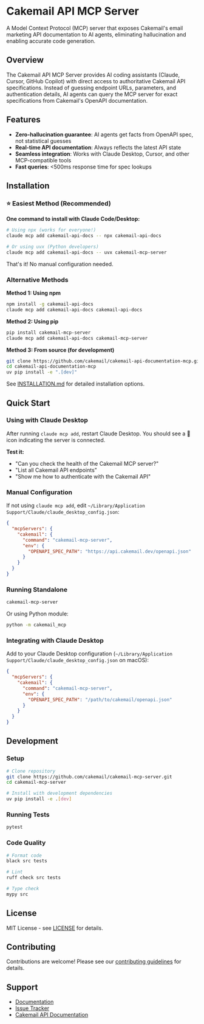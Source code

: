 # Cakemail API MCP Server

A Model Context Protocol (MCP) server that exposes Cakemail's email marketing API documentation to AI agents, eliminating hallucination and enabling accurate code generation.

## Overview

The Cakemail API MCP Server provides AI coding assistants (Claude, Cursor, GitHub Copilot) with direct access to authoritative Cakemail API specifications. Instead of guessing endpoint URLs, parameters, and authentication details, AI agents can query the MCP server for exact specifications from Cakemail's OpenAPI documentation.

## Features

- **Zero-hallucination guarantee**: AI agents get facts from OpenAPI spec, not statistical guesses
- **Real-time API documentation**: Always reflects the latest API state
- **Seamless integration**: Works with Claude Desktop, Cursor, and other MCP-compatible tools
- **Fast queries**: <500ms response time for spec lookups

## Installation

### ⭐ Easiest Method (Recommended)

**One command to install with Claude Code/Desktop:**

```bash
# Using npx (works for everyone!)
claude mcp add cakemail-api-docs -- npx cakemail-api-docs

# Or using uvx (Python developers)
claude mcp add cakemail-api-docs -- uvx cakemail-mcp-server
```

That's it! No manual configuration needed.

### Alternative Methods

**Method 1: Using npm**
```bash
npm install -g cakemail-api-docs
claude mcp add cakemail-api-docs cakemail-api-docs
```

**Method 2: Using pip**
```bash
pip install cakemail-mcp-server
claude mcp add cakemail-api-docs cakemail-mcp-server
```

**Method 3: From source (for development)**
```bash
git clone https://github.com/cakemail/cakemail-api-documentation-mcp.git
cd cakemail-api-documentation-mcp
uv pip install -e ".[dev]"
```

See [INSTALLATION.md](./INSTALLATION.md) for detailed installation options.

## Quick Start

### Using with Claude Desktop

After running `claude mcp add`, restart Claude Desktop. You should see a 🔌 icon indicating the server is connected.

**Test it:**
- "Can you check the health of the Cakemail MCP server?"
- "List all Cakemail API endpoints"
- "Show me how to authenticate with the Cakemail API"

### Manual Configuration

If not using `claude mcp add`, edit `~/Library/Application Support/Claude/claude_desktop_config.json`:

```json
{
  "mcpServers": {
    "cakemail": {
      "command": "cakemail-mcp-server",
      "env": {
        "OPENAPI_SPEC_PATH": "https://api.cakemail.dev/openapi.json"
      }
    }
  }
}
```

### Running Standalone

```bash
cakemail-mcp-server
```

Or using Python module:

```bash
python -m cakemail_mcp
```

### Integrating with Claude Desktop

Add to your Claude Desktop configuration (`~/Library/Application Support/Claude/claude_desktop_config.json` on macOS):

```json
{
  "mcpServers": {
    "cakemail": {
      "command": "cakemail-mcp-server",
      "env": {
        "OPENAPI_SPEC_PATH": "/path/to/cakemail/openapi.json"
      }
    }
  }
}
```

## Development

### Setup

```bash
# Clone repository
git clone https://github.com/cakemail/cakemail-mcp-server.git
cd cakemail-mcp-server

# Install with development dependencies
uv pip install -e .[dev]
```

### Running Tests

```bash
pytest
```

### Code Quality

```bash
# Format code
black src tests

# Lint
ruff check src tests

# Type check
mypy src
```

## License

MIT License - see [LICENSE](LICENSE) for details.

## Contributing

Contributions are welcome! Please see our [contributing guidelines](CONTRIBUTING.md) for details.

## Support

- [Documentation](https://github.com/cakemail/cakemail-mcp-server#readme)
- [Issue Tracker](https://github.com/cakemail/cakemail-mcp-server/issues)
- [Cakemail API Documentation](https://docs.cakemail.com)
